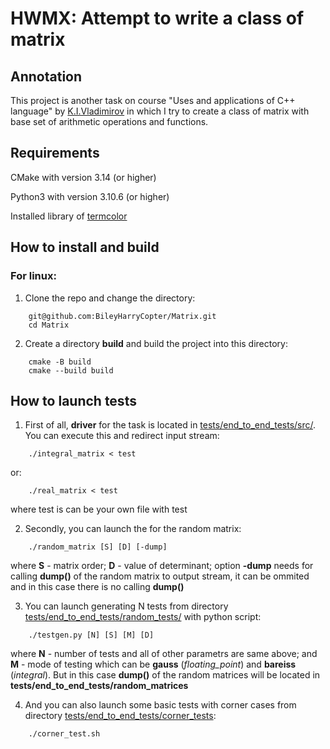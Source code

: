 # HWMX: Attempt to write a class of matrix

## Annotation

This project is another task on course "Uses and applications of C++ language" by [K.I.Vladimirov](https://github.com/tilir) in which I try to create a class of matrix with base set of arithmetic operations and functions.

## Requirements

CMake with version 3.14 (or higher)

Python3 with version 3.10.6 (or higher)

Installed library of [termcolor](https://pypi.org/project/termcolor/)

## How to install and build

### For linux:
1) Clone the repo and change the directory:
```
    git@github.com:BileyHarryCopter/Matrix.git
    cd Matrix
```
2) Create a directory **build** and build the project into this directory:
```
    cmake -B build
    cmake --build build
```
## How to launch tests
1) First of all, **driver** for the task is located in [tests/end_to_end_tests/src/](https://github.com/BileyHarryCopter/Matrix/tree/main/tests/end_to_end_tests/src). You can execute this and redirect input stream:
```
    ./integral_matrix < test
```
or:
```
    ./real_matrix < test
```
where test is can be your own file with test

2) Secondly, you can launch the for the random matrix: 
```
    ./random_matrix [S] [D] [-dump]
```
where **S** - matrix order; **D** - value of determinant; option **-dump** needs for calling **dump()** of the random matrix to output stream, it can be ommited and in this case there is no calling **dump()**

3) You can launch generating N tests from directory [tests/end_to_end_tests/random_tests/](https://github.com/BileyHarryCopter/Matrix/tree/main/tests/end_to_end_tests/random_tests) with python script:
```
    ./testgen.py [N] [S] [M] [D]
```
where **N** - number of tests and all of other parametrs are same above; and **M** - mode of testing which can be **gauss** (*floating_point*) and **bareiss** (*integral*). But in this case **dump()** of the random matrices will be located in **tests/end_to_end_tests/random_matrices**

4) And you can also launch some basic tests with corner cases from directory [tests/end_to_end_tests/corner_tests](https://github.com/BileyHarryCopter/Matrix/tree/main/tests/end_to_end_tests/corner_tests):
```
    ./corner_test.sh
```
